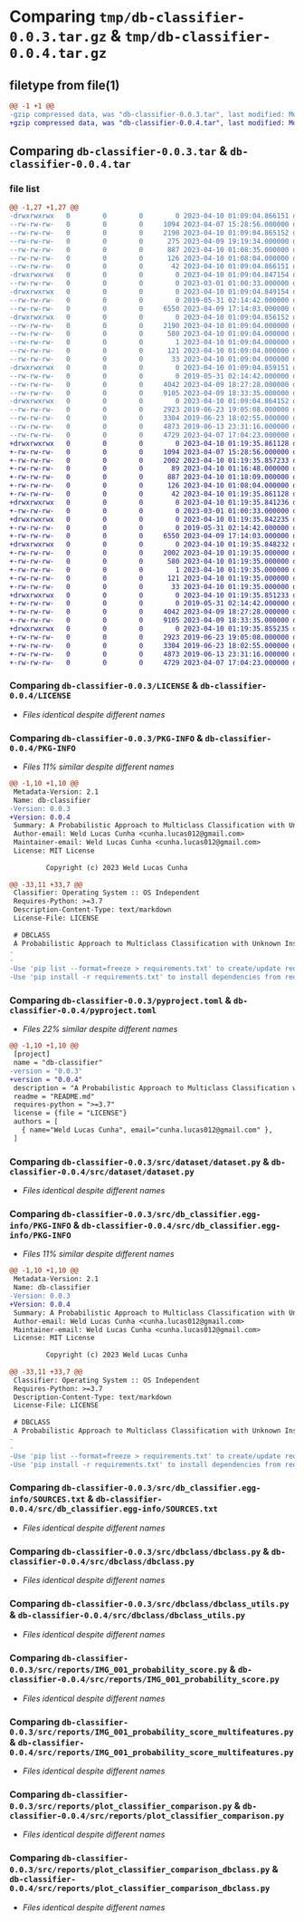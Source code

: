 # Comparing `tmp/db-classifier-0.0.3.tar.gz` & `tmp/db-classifier-0.0.4.tar.gz`

## filetype from file(1)

```diff
@@ -1 +1 @@
-gzip compressed data, was "db-classifier-0.0.3.tar", last modified: Mon Apr 10 01:09:04 2023, max compression
+gzip compressed data, was "db-classifier-0.0.4.tar", last modified: Mon Apr 10 01:19:35 2023, max compression
```

## Comparing `db-classifier-0.0.3.tar` & `db-classifier-0.0.4.tar`

### file list

```diff
@@ -1,27 +1,27 @@
-drwxrwxrwx   0        0        0        0 2023-04-10 01:09:04.866151 db-classifier-0.0.3/
--rw-rw-rw-   0        0        0     1094 2023-04-07 15:28:56.000000 db-classifier-0.0.3/LICENSE
--rw-rw-rw-   0        0        0     2190 2023-04-10 01:09:04.865152 db-classifier-0.0.3/PKG-INFO
--rw-rw-rw-   0        0        0      275 2023-04-09 19:19:34.000000 db-classifier-0.0.3/README.md
--rw-rw-rw-   0        0        0      887 2023-04-10 01:08:35.000000 db-classifier-0.0.3/pyproject.toml
--rw-rw-rw-   0        0        0      126 2023-04-10 01:08:04.000000 db-classifier-0.0.3/requirements.txt
--rw-rw-rw-   0        0        0       42 2023-04-10 01:09:04.866151 db-classifier-0.0.3/setup.cfg
-drwxrwxrwx   0        0        0        0 2023-04-10 01:09:04.847154 db-classifier-0.0.3/src/
--rw-rw-rw-   0        0        0        0 2023-03-01 01:00:33.000000 db-classifier-0.0.3/src/__init__.py
-drwxrwxrwx   0        0        0        0 2023-04-10 01:09:04.849154 db-classifier-0.0.3/src/dataset/
--rw-rw-rw-   0        0        0        0 2019-05-31 02:14:42.000000 db-classifier-0.0.3/src/dataset/__init__.py
--rw-rw-rw-   0        0        0     6550 2023-04-09 17:14:03.000000 db-classifier-0.0.3/src/dataset/dataset.py
-drwxrwxrwx   0        0        0        0 2023-04-10 01:09:04.856152 db-classifier-0.0.3/src/db_classifier.egg-info/
--rw-rw-rw-   0        0        0     2190 2023-04-10 01:09:04.000000 db-classifier-0.0.3/src/db_classifier.egg-info/PKG-INFO
--rw-rw-rw-   0        0        0      580 2023-04-10 01:09:04.000000 db-classifier-0.0.3/src/db_classifier.egg-info/SOURCES.txt
--rw-rw-rw-   0        0        0        1 2023-04-10 01:09:04.000000 db-classifier-0.0.3/src/db_classifier.egg-info/dependency_links.txt
--rw-rw-rw-   0        0        0      121 2023-04-10 01:09:04.000000 db-classifier-0.0.3/src/db_classifier.egg-info/requires.txt
--rw-rw-rw-   0        0        0       33 2023-04-10 01:09:04.000000 db-classifier-0.0.3/src/db_classifier.egg-info/top_level.txt
-drwxrwxrwx   0        0        0        0 2023-04-10 01:09:04.859151 db-classifier-0.0.3/src/dbclass/
--rw-rw-rw-   0        0        0        0 2019-05-31 02:14:42.000000 db-classifier-0.0.3/src/dbclass/__init__.py
--rw-rw-rw-   0        0        0     4042 2023-04-09 18:27:28.000000 db-classifier-0.0.3/src/dbclass/dbclass.py
--rw-rw-rw-   0        0        0     9105 2023-04-09 18:33:35.000000 db-classifier-0.0.3/src/dbclass/dbclass_utils.py
-drwxrwxrwx   0        0        0        0 2023-04-10 01:09:04.864152 db-classifier-0.0.3/src/reports/
--rw-rw-rw-   0        0        0     2923 2019-06-23 19:05:08.000000 db-classifier-0.0.3/src/reports/IMG_001_probability_score.py
--rw-rw-rw-   0        0        0     3304 2019-06-23 18:02:55.000000 db-classifier-0.0.3/src/reports/IMG_001_probability_score_multifeatures.py
--rw-rw-rw-   0        0        0     4873 2019-06-13 23:31:16.000000 db-classifier-0.0.3/src/reports/plot_classifier_comparison.py
--rw-rw-rw-   0        0        0     4729 2023-04-07 17:04:23.000000 db-classifier-0.0.3/src/reports/plot_classifier_comparison_dbclass.py
+drwxrwxrwx   0        0        0        0 2023-04-10 01:19:35.861128 db-classifier-0.0.4/
+-rw-rw-rw-   0        0        0     1094 2023-04-07 15:28:56.000000 db-classifier-0.0.4/LICENSE
+-rw-rw-rw-   0        0        0     2002 2023-04-10 01:19:35.857233 db-classifier-0.0.4/PKG-INFO
+-rw-rw-rw-   0        0        0       89 2023-04-10 01:16:48.000000 db-classifier-0.0.4/README.md
+-rw-rw-rw-   0        0        0      887 2023-04-10 01:18:09.000000 db-classifier-0.0.4/pyproject.toml
+-rw-rw-rw-   0        0        0      126 2023-04-10 01:08:04.000000 db-classifier-0.0.4/requirements.txt
+-rw-rw-rw-   0        0        0       42 2023-04-10 01:19:35.861128 db-classifier-0.0.4/setup.cfg
+drwxrwxrwx   0        0        0        0 2023-04-10 01:19:35.841236 db-classifier-0.0.4/src/
+-rw-rw-rw-   0        0        0        0 2023-03-01 01:00:33.000000 db-classifier-0.0.4/src/__init__.py
+drwxrwxrwx   0        0        0        0 2023-04-10 01:19:35.842235 db-classifier-0.0.4/src/dataset/
+-rw-rw-rw-   0        0        0        0 2019-05-31 02:14:42.000000 db-classifier-0.0.4/src/dataset/__init__.py
+-rw-rw-rw-   0        0        0     6550 2023-04-09 17:14:03.000000 db-classifier-0.0.4/src/dataset/dataset.py
+drwxrwxrwx   0        0        0        0 2023-04-10 01:19:35.848232 db-classifier-0.0.4/src/db_classifier.egg-info/
+-rw-rw-rw-   0        0        0     2002 2023-04-10 01:19:35.000000 db-classifier-0.0.4/src/db_classifier.egg-info/PKG-INFO
+-rw-rw-rw-   0        0        0      580 2023-04-10 01:19:35.000000 db-classifier-0.0.4/src/db_classifier.egg-info/SOURCES.txt
+-rw-rw-rw-   0        0        0        1 2023-04-10 01:19:35.000000 db-classifier-0.0.4/src/db_classifier.egg-info/dependency_links.txt
+-rw-rw-rw-   0        0        0      121 2023-04-10 01:19:35.000000 db-classifier-0.0.4/src/db_classifier.egg-info/requires.txt
+-rw-rw-rw-   0        0        0       33 2023-04-10 01:19:35.000000 db-classifier-0.0.4/src/db_classifier.egg-info/top_level.txt
+drwxrwxrwx   0        0        0        0 2023-04-10 01:19:35.851233 db-classifier-0.0.4/src/dbclass/
+-rw-rw-rw-   0        0        0        0 2019-05-31 02:14:42.000000 db-classifier-0.0.4/src/dbclass/__init__.py
+-rw-rw-rw-   0        0        0     4042 2023-04-09 18:27:28.000000 db-classifier-0.0.4/src/dbclass/dbclass.py
+-rw-rw-rw-   0        0        0     9105 2023-04-09 18:33:35.000000 db-classifier-0.0.4/src/dbclass/dbclass_utils.py
+drwxrwxrwx   0        0        0        0 2023-04-10 01:19:35.855235 db-classifier-0.0.4/src/reports/
+-rw-rw-rw-   0        0        0     2923 2019-06-23 19:05:08.000000 db-classifier-0.0.4/src/reports/IMG_001_probability_score.py
+-rw-rw-rw-   0        0        0     3304 2019-06-23 18:02:55.000000 db-classifier-0.0.4/src/reports/IMG_001_probability_score_multifeatures.py
+-rw-rw-rw-   0        0        0     4873 2019-06-13 23:31:16.000000 db-classifier-0.0.4/src/reports/plot_classifier_comparison.py
+-rw-rw-rw-   0        0        0     4729 2023-04-07 17:04:23.000000 db-classifier-0.0.4/src/reports/plot_classifier_comparison_dbclass.py
```

### Comparing `db-classifier-0.0.3/LICENSE` & `db-classifier-0.0.4/LICENSE`

 * *Files identical despite different names*

### Comparing `db-classifier-0.0.3/PKG-INFO` & `db-classifier-0.0.4/PKG-INFO`

 * *Files 11% similar despite different names*

```diff
@@ -1,10 +1,10 @@
 Metadata-Version: 2.1
 Name: db-classifier
-Version: 0.0.3
+Version: 0.0.4
 Summary: A Probabilistic Approach to Multiclass Classification with Unknown Instances
 Author-email: Weld Lucas Cunha <cunha.lucas012@gmail.com>
 Maintainer-email: Weld Lucas Cunha <cunha.lucas012@gmail.com>
 License: MIT License
         
         Copyright (c) 2023 Weld Lucas Cunha
         
@@ -33,11 +33,7 @@
 Classifier: Operating System :: OS Independent
 Requires-Python: >=3.7
 Description-Content-Type: text/markdown
 License-File: LICENSE
 
 # DBCLASS
 A Probabilistic Approach to Multiclass Classification with Unknown Instances
-
-
-Use 'pip list --format=freeze > requirements.txt' to create/update requirements.txt file<br>
-Use 'pip install -r requirements.txt' to install dependencies from requirements.txt file
```

### Comparing `db-classifier-0.0.3/pyproject.toml` & `db-classifier-0.0.4/pyproject.toml`

 * *Files 22% similar despite different names*

```diff
@@ -1,10 +1,10 @@
 [project]
 name = "db-classifier"
-version = "0.0.3"
+version = "0.0.4"
 description = "A Probabilistic Approach to Multiclass Classification with Unknown Instances"
 readme = "README.md"
 requires-python = ">=3.7"
 license = {file = "LICENSE"}
 authors = [
   { name="Weld Lucas Cunha", email="cunha.lucas012@gmail.com" },
 ]
```

### Comparing `db-classifier-0.0.3/src/dataset/dataset.py` & `db-classifier-0.0.4/src/dataset/dataset.py`

 * *Files identical despite different names*

### Comparing `db-classifier-0.0.3/src/db_classifier.egg-info/PKG-INFO` & `db-classifier-0.0.4/src/db_classifier.egg-info/PKG-INFO`

 * *Files 11% similar despite different names*

```diff
@@ -1,10 +1,10 @@
 Metadata-Version: 2.1
 Name: db-classifier
-Version: 0.0.3
+Version: 0.0.4
 Summary: A Probabilistic Approach to Multiclass Classification with Unknown Instances
 Author-email: Weld Lucas Cunha <cunha.lucas012@gmail.com>
 Maintainer-email: Weld Lucas Cunha <cunha.lucas012@gmail.com>
 License: MIT License
         
         Copyright (c) 2023 Weld Lucas Cunha
         
@@ -33,11 +33,7 @@
 Classifier: Operating System :: OS Independent
 Requires-Python: >=3.7
 Description-Content-Type: text/markdown
 License-File: LICENSE
 
 # DBCLASS
 A Probabilistic Approach to Multiclass Classification with Unknown Instances
-
-
-Use 'pip list --format=freeze > requirements.txt' to create/update requirements.txt file<br>
-Use 'pip install -r requirements.txt' to install dependencies from requirements.txt file
```

### Comparing `db-classifier-0.0.3/src/db_classifier.egg-info/SOURCES.txt` & `db-classifier-0.0.4/src/db_classifier.egg-info/SOURCES.txt`

 * *Files identical despite different names*

### Comparing `db-classifier-0.0.3/src/dbclass/dbclass.py` & `db-classifier-0.0.4/src/dbclass/dbclass.py`

 * *Files identical despite different names*

### Comparing `db-classifier-0.0.3/src/dbclass/dbclass_utils.py` & `db-classifier-0.0.4/src/dbclass/dbclass_utils.py`

 * *Files identical despite different names*

### Comparing `db-classifier-0.0.3/src/reports/IMG_001_probability_score.py` & `db-classifier-0.0.4/src/reports/IMG_001_probability_score.py`

 * *Files identical despite different names*

### Comparing `db-classifier-0.0.3/src/reports/IMG_001_probability_score_multifeatures.py` & `db-classifier-0.0.4/src/reports/IMG_001_probability_score_multifeatures.py`

 * *Files identical despite different names*

### Comparing `db-classifier-0.0.3/src/reports/plot_classifier_comparison.py` & `db-classifier-0.0.4/src/reports/plot_classifier_comparison.py`

 * *Files identical despite different names*

### Comparing `db-classifier-0.0.3/src/reports/plot_classifier_comparison_dbclass.py` & `db-classifier-0.0.4/src/reports/plot_classifier_comparison_dbclass.py`

 * *Files identical despite different names*


